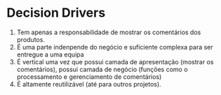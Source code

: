 # Decision Drivers

1. Tem apenas a responsabilidade de mostrar os comentários dos produtos.
2. É uma parte indenpende do negócio e suficiente complexa para ser entregue a uma equipa
3. É vertical uma vez que possui camada de apresentação (mostrar os comentários), possui camada de negócio (funções como o processamento e gerenciamento de comentários)
4. É altamente reutilizável (até para outros projetos).
